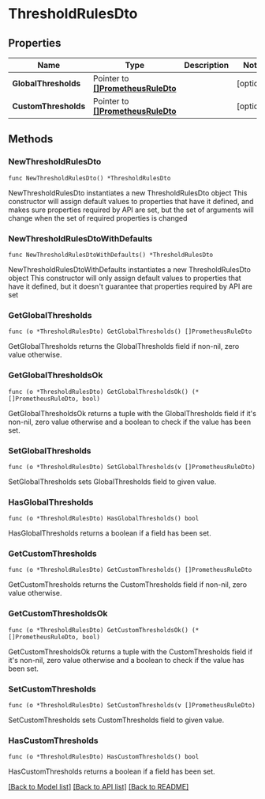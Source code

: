 # ThresholdRulesDto

## Properties

Name | Type | Description | Notes
------------ | ------------- | ------------- | -------------
**GlobalThresholds** | Pointer to [**[]PrometheusRuleDto**](PrometheusRuleDto.md) |  | [optional] 
**CustomThresholds** | Pointer to [**[]PrometheusRuleDto**](PrometheusRuleDto.md) |  | [optional] 

## Methods

### NewThresholdRulesDto

`func NewThresholdRulesDto() *ThresholdRulesDto`

NewThresholdRulesDto instantiates a new ThresholdRulesDto object
This constructor will assign default values to properties that have it defined,
and makes sure properties required by API are set, but the set of arguments
will change when the set of required properties is changed

### NewThresholdRulesDtoWithDefaults

`func NewThresholdRulesDtoWithDefaults() *ThresholdRulesDto`

NewThresholdRulesDtoWithDefaults instantiates a new ThresholdRulesDto object
This constructor will only assign default values to properties that have it defined,
but it doesn't guarantee that properties required by API are set

### GetGlobalThresholds

`func (o *ThresholdRulesDto) GetGlobalThresholds() []PrometheusRuleDto`

GetGlobalThresholds returns the GlobalThresholds field if non-nil, zero value otherwise.

### GetGlobalThresholdsOk

`func (o *ThresholdRulesDto) GetGlobalThresholdsOk() (*[]PrometheusRuleDto, bool)`

GetGlobalThresholdsOk returns a tuple with the GlobalThresholds field if it's non-nil, zero value otherwise
and a boolean to check if the value has been set.

### SetGlobalThresholds

`func (o *ThresholdRulesDto) SetGlobalThresholds(v []PrometheusRuleDto)`

SetGlobalThresholds sets GlobalThresholds field to given value.

### HasGlobalThresholds

`func (o *ThresholdRulesDto) HasGlobalThresholds() bool`

HasGlobalThresholds returns a boolean if a field has been set.

### GetCustomThresholds

`func (o *ThresholdRulesDto) GetCustomThresholds() []PrometheusRuleDto`

GetCustomThresholds returns the CustomThresholds field if non-nil, zero value otherwise.

### GetCustomThresholdsOk

`func (o *ThresholdRulesDto) GetCustomThresholdsOk() (*[]PrometheusRuleDto, bool)`

GetCustomThresholdsOk returns a tuple with the CustomThresholds field if it's non-nil, zero value otherwise
and a boolean to check if the value has been set.

### SetCustomThresholds

`func (o *ThresholdRulesDto) SetCustomThresholds(v []PrometheusRuleDto)`

SetCustomThresholds sets CustomThresholds field to given value.

### HasCustomThresholds

`func (o *ThresholdRulesDto) HasCustomThresholds() bool`

HasCustomThresholds returns a boolean if a field has been set.


[[Back to Model list]](../README.md#documentation-for-models) [[Back to API list]](../README.md#documentation-for-api-endpoints) [[Back to README]](../README.md)


